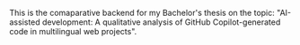 This is the comaparative backend for my Bachelor's thesis on the topic: "AI-assisted development: A qualitative analysis of GitHub Copilot-generated code in multilingual web projects".
